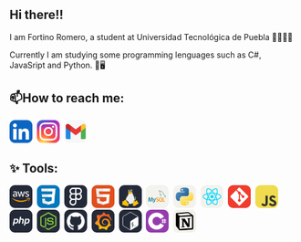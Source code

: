 ## Hi there!!

I am Fortino Romero, a student at Universidad Tecnológica de Puebla 👨🏻‍💻💚

Currently I am studying some programming lenguages such as C#, JavaSript and Python. 🌱🖥

## 📫How to reach me:
<div>
  <a href="https://www.linkedin.com/in/fortino-romero-mantilla" target="_blank"><img src="https://github.com/tandpfun/skill-icons/blob/main/icons/LinkedIn.svg" title="LinkedIn" alt="LinkedIn" width="40" height="40"/></a>&nbsp;
  <a href="https://www.instagram.com/foor.rm/" target="_blank"><img src="https://github.com/tandpfun/skill-icons/blob/main/icons/Instagram.svg" title="Instagram" alt="Instagram" width="40" height="40"/></a>&nbsp;
  <a href="2311080254@alumno.utpuebla.edu.mx" target="_blank"><img src="https://github.com/tandpfun/skill-icons/blob/main/icons/Gmail-Light.svg" title="Gmail" alt="Gmail" width="40" height="40"/></a>&nbsp;
</div>


## ✨ Tools:

<div>
  <img src="https://github.com/tandpfun/skill-icons/blob/main/icons/AWS-Dark.svg" title="AWS" alt="AWS" width="40" height="40"/>&nbsp;
  <img src="https://github.com/tandpfun/skill-icons/blob/main/icons/CSS.svg"  title="CSS3" alt="CSS" width="40" height="40"/>&nbsp;
  <img src="https://github.com/tandpfun/skill-icons/blob/main/icons/Figma-Dark.svg" title="Figma" alt="Figma" width="40" height="40"/>&nbsp;
  <img src="https://github.com/tandpfun/skill-icons/blob/main/icons/HTML.svg" title="HTML" alt="HTML" width="40" height="40"/>&nbsp;
  <img src="https://github.com/tandpfun/skill-icons/blob/main/icons/Linux-Dark.svg" title="Linux" alt="Linux" width="40" height="40"/>&nbsp;
  <img src="https://github.com/tandpfun/skill-icons/blob/main/icons/MySQL-Light.svg" title="MySQL" alt="MySQL" width="40" height="40"/>&nbsp;
  <img src="https://github.com/tandpfun/skill-icons/blob/main/icons/Python-Light.svg" title="Python" alt="Python" width="40" height="40"/>&nbsp;
  <img src="https://github.com/tandpfun/skill-icons/blob/main/icons/React-Light.svg" title="React" alt="React" width="40" height="40"/>&nbsp;
  <img src="https://github.com/tandpfun/skill-icons/blob/main/icons/Git.svg" title="Git" alt="Git" width="40" height="40"/>&nbsp;
  <img src="https://github.com/tandpfun/skill-icons/blob/main/icons/JavaScript.svg" title="JavaScript" alt="JavaScript" width="40" height="40"/>&nbsp;
  <img src="https://github.com/tandpfun/skill-icons/blob/main/icons/PHP-Dark.svg" title="JavaScript" alt="JavaScript" width="40" height="40"/>&nbsp;
  <img src="https://github.com/tandpfun/skill-icons/blob/main/icons/NodeJS-Dark.svg" title="NodeJS" alt="NodeJS" width="40" height="40"/>&nbsp;
  <img src="https://github.com/tandpfun/skill-icons/blob/main/icons/Github-Dark.svg" title="Github" alt="Github" width="40" height="40"/>&nbsp;
  <img src="https://github.com/tandpfun/skill-icons/blob/main/icons/Grafana-Dark.svg" title="Grafana" alt="Grafana" width="40" height="40"/>&nbsp;
  <img src="https://github.com/tandpfun/skill-icons/blob/main/icons/Bash-Dark.svg" title="Bash" alt="Bash" width="40" height="40"/>&nbsp;
  <img src="https://github.com/tandpfun/skill-icons/blob/main/icons/CS.svg" title="CS" alt="CS" width="40" height="40"/>&nbsp;
  <img src="https://github.com/tandpfun/skill-icons/blob/main/icons/Notion-Light.svg" title="Notion" alt="Notion" width="40" height="40"/>&nbsp;
</div>
